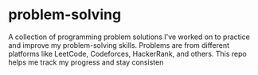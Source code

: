 # problem-solving
A collection of programming problem solutions I've worked on to practice and improve my problem-solving skills. Problems are from different platforms like LeetCode, Codeforces, HackerRank, and others. This repo helps me track my progress and stay consisten
